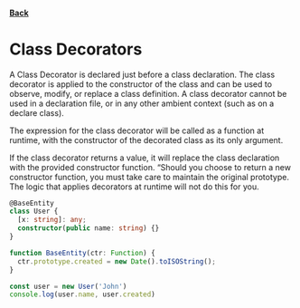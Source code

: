 #### [Back](./README.md)

# Class Decorators

A Class Decorator is declared just before a class declaration. The class decorator is applied to the constructor of the class and can be used to observe, modify, or replace a class definition. A class decorator cannot be used in a declaration file, or in any other ambient context (such as on a declare class).

The expression for the class decorator will be called as a function at runtime, with the constructor of the decorated class as its only argument.

If the class decorator returns a value, it will replace the class declaration with the provided constructor function. “Should you choose to return a new constructor function, you must take care to maintain the original prototype. The logic that applies decorators at runtime will not do this for you.

```typescript
@BaseEntity
class User {
  [x: string]: any;
  constructor(public name: string) {}
}

function BaseEntity(ctr: Function) {
  ctr.prototype.created = new Date().toISOString();
}

const user = new User('John')
console.log(user.name, user.created)
```
